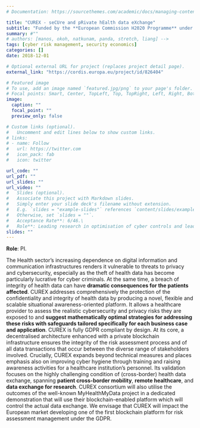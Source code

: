 ```yaml
---
# Documentation: https://sourcethemes.com/academic/docs/managing-content/

title: "CUREX - seCUre and pRivate hEalth data eXchange"
subtitle: "Funded by the **European Commission H2020 Programme** under **Grant agreement ID: 826404** (Dec 2018 - Nov 2021)"
summary: #""
# authors: [manos, okoh, natkunam, panda, stretch, liang] -->
tags: [cyber risk management, security economics]
categories: []
date: 2018-12-01

# Optional external URL for project (replaces project detail page).
external_link: "https://cordis.europa.eu/project/id/826404"

# Featured image
# To use, add an image named `featured.jpg/png` to your page's folder.
# Focal points: Smart, Center, TopLeft, Top, TopRight, Left, Right, BottomLeft, Bottom, BottomRight.
image:
  caption: ""
  focal_point: ""
  preview_only: false

# Custom links (optional).
#   Uncomment and edit lines below to show custom links.
# links:
# - name: Follow
#   url: https://twitter.com
#   icon_pack: fab
#   icon: twitter

url_code: ""
url_pdf: ""
url_slides: ""
url_video: ""
#   Slides (optional).
#   Associate this project with Markdown slides.
#   Simply enter your slide deck's filename without extension.
#   E.g. `slides = "example-slides"` references `content/slides/example-slides.md`.
#   Otherwise, set `slides = ""`.
#   Acceptance Rate**: 6/46.\
#   Role**: Leading research in optimisation of cyber controls and lead the development of the Optimal Safeguards Tool #  (OST) for a healthcare cybersecurity use case (Work Package leader: Risk Management for Health Data Exchange).
slides: ""
---
```

<!-- **Budget**: €4,987,825 (University of Greenwich share €311,097, University of Surrey €39,478). -->
**Role**: PI.

The Health sector’s increasing dependence on digital information and communication infrastructures renders it vulnerable to threats to privacy and cybersecurity, especially as the theft of health data has become particularly lucrative for cyber criminals. At the same time, a breach of integrity of health data can have **dramatic consequences for the patients affected**. CUREX addresses comprehensively the protection of the confidentiality and integrity of health data by producing a novel, flexible and scalable situational awareness-oriented platform. It allows a healthcare provider to assess the realistic cybersecurity and privacy risks they are exposed to and **suggest mathematically optimal strategies for addressing these risks with safeguards tailored specifically for each business case and application**. CUREX is fully GDPR compliant by design. At its core, a decentralised architecture enhanced with a private blockchain infrastructure ensures the integrity of the risk assessment process and of all data transactions that occur between the diverse range of stakeholders involved. Crucially, CUREX expands beyond technical measures and places emphasis also on improving cyber hygiene through training and raising awareness activities for a healthcare institution’s personnel. Its validation focuses on the highly challenging condition of (cross-border) health data exchange, spanning **patient cross-border mobility**, **remote healthcare**, and **data exchange for research**. CUREX consortium will also utilise the outcomes of the well-known MyHealthMyData project in a dedicated demonstration that will use their blockchain-enabled platform which will control the actual data exchange. We envisage that CUREX will impact the European market developing one of the first blockchain platform for risk assessment management under the GDPR.
